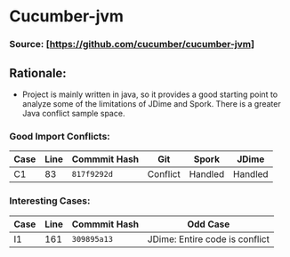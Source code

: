 # Cucumber-jvm

### Source: [https://github.com/cucumber/cucumber-jvm]


## Rationale:
* Project is mainly written in java, so it provides a good starting point to analyze some of the limitations of JDime and Spork. There is a greater Java conflict sample space.

### Good Import Conflicts:
 Case | Line | Commmit Hash | Git | Spork | JDime
--- | --- | --- | --- | --- | ---
C1| 83 | `817f9292d` | Conflict | Handled | Handled

### Interesting Cases:
 Case | Line | Commmit Hash | Odd Case
--- | --- | --- | --- |
I1 | 161 | `309895a13` | JDime: Entire code is conflict

